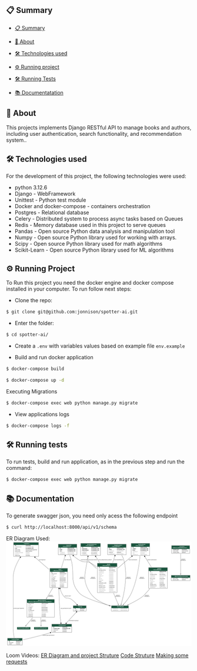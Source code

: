 ## 📋 Summary

- [📋 Summary](#-sumário)

- [🔎 About](#-about)

- [🛠 Technologies used](#-technologies-used)

- [⚙ Running project](#-running)

- [🛠 Running Tests](#-tests)

- [📚 Documentatation](#-documentation)




## 🔎 About

This projects implements Django RESTful API to manage books and authors, including user authentication, search functionality, and recommendation system..

## 🛠 Technologies used

For the development of this project, the following technologies were used:

- python 3.12.6
- Django - WebFramework
- Unittest - Python test module
- Docker and docker-compose - containers orchestration
- Postgres - Relational database
- Celery - Distributed system to process async tasks based on Queues 
- Redis - Memory database used in this project to serve queues
- Pandas - Open source Python data analysis and manipulation tool
- Numpy - Open source  Python library used for working with arrays.
- Scipy - Open source Python library used for math algorithms
- Scikit-Learn - Open source Python library used for ML algorithms


## ⚙ Running Project
To Run this project you need the docker engine and docker compose installed in your computer. To run follow next steps:


- Clone the repo:

```sh
$ git clone git@github.com:jonnison/spotter-ai.git
```

- Enter the folder:

```sh
$ cd spotter-ai/
```

- Create a `.env` with variables values based on example file `env.example`

- Build and run docker application

``` bash
$ docker-compose build
```

``` bash
$ docker-compose up -d
```

Executing Migrations

``` bash
$ docker-compose exec web python manage.py migrate
```

- View applications logs
``` bash
$ docker-compose logs -f
```


## 🛠 Running tests
To run tests, build and run application, as in the previous step and run the command:

``` bash
$ docker-compose exec web python manage.py migrate
```

## 📚 Documentation
To generate swagger json, you need only acess the following endpoint

```sh
$ curl http://localhost:8000/api/v1/schema
```

ER Diagram Used:
![ER Diagram ](er_diagram.png)

Loom Videos:
[ER Diagram and project Struture](https://www.loom.com/share/d8be91f0fe31435581b69193ff753dfc?sid=aeff40e7-4007-4a58-9bd0-f3131836cacb)
[Code Struture](https://www.loom.com/share/aeec83eee6f14b7bb702aca1899c49e9?sid=3b6b6ddb-dc72-4e66-92b9-f7c5ccfcaac3)
[Making some requests](https://www.loom.com/share/439e5f7b00374c269ea055e15e10fc2a?sid=21096394-6cc2-455b-9569-c83ba0290e58)
